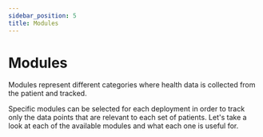 ```yaml
---
sidebar_position: 5
title: Modules
---
```


# Modules
Modules represent different categories where health data is collected from the patient and tracked. 

Specific modules can be selected for each deployment in order to track only the data points that are relevant to each set of patients. Let's take a look at each of the available modules and what each one is useful for.

